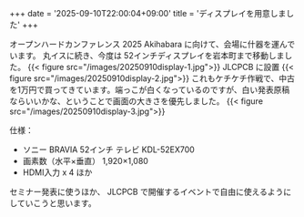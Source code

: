 +++
date = '2025-09-10T22:00:04+09:00'
title = 'ディスプレイを用意しました'
+++

オープンハードカンファレンス 2025 Akihabara に向けて、会場に什器を運んでいます。
丸イスに続き、今度は 52インチディスプレイを岩本町まで移動しました。 
{{< figure src="/images/20250910display-1.jpg">}}
JLCPCB に設置
{{< figure src="/images/20250910display-2.jpg">}}
これもケチケチ作戦で、中古を1万円で買ってきています。端っこが白くなっているのですが、白い発表原稿ならいいかな、ということで画面の大きさを優先しました。
{{< figure src="/images/20250910display-3.jpg">}}

仕様：
- ソニー BRAVIA 52インチ テレビ KDL-52EX700
- 画素数（水平×垂直）	1,920×1,080
- HDMI入力 x 4 ほか

セミナー発表に使うほか、
JLCPCB で開催するイベントで自由に使えるようにしていこうと思います。
